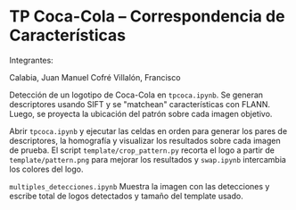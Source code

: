 # TP Coca-Cola – Correspondencia de Características

Integrantes:

Calabia, Juan Manuel
Cofré Villalón, Francisco

Detección de un logotipo de Coca-Cola en `tpcoca.ipynb`. Se generan descriptores usando SIFT y se "matchean" características con FLANN. Luego, se proyecta la ubicación del patrón sobre cada imagen objetivo.

Abrir `tpcoca.ipynb` y ejecutar las celdas en orden para generar los pares de descriptores, la homografía y visualizar los resultados sobre cada imagen de prueba. El script `template/crop_pattern.py` recorta el logo a partir de `template/pattern.png` para mejorar los resultados y `swap.ipynb` intercambia los colores del logo.

`multiples_detecciones.ipynb` Muestra la imagen con las detecciones y escribe total de logos detectados y tamaño del template usado.
